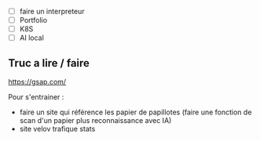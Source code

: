 - [ ] faire un interpreteur
- [ ] Portfolio
- [ ] K8S
- [ ] AI local

## Truc a lire / faire 
https://gsap.com/

Pour s'entrainer : 
- faire un site qui référence les papier de papillotes (faire une fonction de scan d'un papier plus reconnaissance avec IA)
- site velov trafique stats

